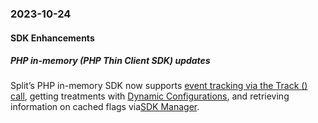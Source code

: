 ### 2023-10-24
#### SDK Enhancements
##### PHP in-memory (PHP Thin Client SDK) updates 
Split’s PHP in-memory SDK now supports [event tracking via the Track () call](https://help.split.io/hc/en-us/articles/18305128673933#track), getting treatments with [Dynamic Configurations](https://help.split.io/hc/en-us/articles/18305128673933#get-treatments-with-configurations), and retrieving information on cached flags via[SDK Manager](https://help.split.io/hc/en-us/articles/18305128673933#manager).
